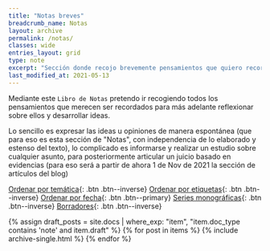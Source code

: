 ```yaml
---
title: "Notas breves"
breadcrumb_name: Notas
layout: archive
permalink: /notas/
classes: wide
entries_layout: grid
type: note
excerpt: "Sección donde recojo brevemente pensamientos que quiero recordar para más adelante desarrollarlos en un artículo."
last_modified_at: 2021-05-13
---
```


Mediante este `Libro de Notas` pretendo ir recogiendo todos los pensamientos que merecen ser recordados para más adelante reflexionar sobre ellos y desarrollar ideas. 

Lo sencillo es expresar las ideas u opiniones de manera espontánea (que para eso es esta sección de "Notas", con independencia de lo elaborado y estenso del texto), lo complicado es informarse y realizar un estudio sobre cualquier asunto, para posteriormente articular un juicio basado en evidencias (para eso será a partir de ahora 1 de Nov de 2021 la sección de artículos del blog)

[Ordenar por temática](/notas/){: .btn .btn--inverse} 
[Ordenar por etiquetas](/notas/tags/){: .btn .btn--inverse} 
[Ordenar por fecha](/notas/fecha/){: .btn .btn--primary} 
[Series monográficas](/notas/series){: .btn .btn--inverse}
[Borradores](/notas/borradores/){: .btn .btn--inverse}

  {% assign draft_posts = site.docs | where_exp: "item", "item.doc_type contains 'note' and item.draft" %}
  {% for post in items %}
    {% include archive-single.html %}
  {% endfor %}

